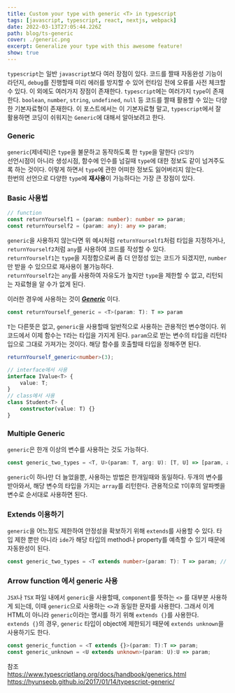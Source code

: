 ```yaml
---
title: Custom your type with generic <T> in typescript
tags: [javascript, typescript, react, nextjs, webpack]
date: 2022-03-13T27:05:44.226Z
path: blog/ts-generic
cover: ./generic.png
excerpt: Generalize your type with this awesome feature!
show: true
---
```


`typescript`는 일반 `javascript`보다 여러 장점이 있다. 코드를 짤때 자동완성 기능이라던지, `debug`를 진행할때 미리 에러를 방지할 수 있어 런타임 전에 오류를 사전 체크할 수 있다. 이 외에도 여러가지 장점이 존재한다.
`typescript`에는 여러가지 `type`이 존재한다. `boolean`, `number`, `string`, `undefined`, `null` 등 코드를 짤때 활용할 수 있는 다양한 기본자료형이 존재한다. 이 포스트에서는 이 기본자료형 말고, `typescript`에서 잘 활용하면 코딩이 쉬워지는 `Generic`에 대해서 알아보려고 한다.

### Generic 
`generic`(제네릭)은 `type`을 불문하고 동작하도록 한 `type`을 말한다 <span style='font-size:12px;'>(오잉?) </span> <br/>
선언시점이 아니라 생성시점, 함수에 인수를 넘길때 `type`에 대한 정보도 같이 넘겨주도록 하는 것이다. 이렇게 하면서 `type`에 관한 어떠한 정보도 잃어버리지 않는다.  
한번의 선언으로 다양한 `type`에 **재사용**이 가능하다는 가장 큰 장점이 있다. 

### Basic 사용법

```typescript
// function
const returnYourself1 = (param: number): number => param;
const returnYourself2 = (param: any): any => param;
```
`generic`을 사용하지 않는다면 위 예시처럼 `returnYourself1`처럼 타입을 지정하거나, `returnYourself2`처럼 `any`를 사용하여 코드를 작성할 수 있다.  
`returnYourself1`는 `type`을 지정함으로써 좀 더 안정성 있는 코드가 되겠지만, `number`만 받을 수 있으므로 재사용이 불가능하다.  
`returnYourself2`는 `any`를 사용하여 자유도가 높지만 `type`을 제한할 수 없고, 리턴되는 자료형을 알 수가 없게 된다.  

이러한 경우에 사용하는 것이 <u>***Generic***</u> 이다.
```typescript
const returnYourself_generic = <T>(param: T): T => param
```
`T`는 다른뜻은 없고, `generic`을 사용할때 일반적으로 사용하는 관용적인 변수명이다. 위 코드에서 이제 함수는 `T`라는 타입을 가지게 된다. `param`으로 받는 변수의 타입을 리턴타입으로 그대로 가져가는 것이다.
해당 함수를 호출할때 타입을 정해주면 된다.
```typescript
returnYourself_generic<number>(3);
```
```typescript
// interface에서 사용
interface IValue<T> {
    value: T;
}
// class에서 사용
class Student<T> {
    constructor(value: T) {}
}
```

### Multiple Generic
`generic`은 한개 이상의 변수를 사용하는 것도 가능하다.
```typescript
const generic_two_types = <T, U>(param: T, arg: U): [T, U] => [param, arg];
```
`generic`이 하나만 더 늘었을뿐, 사용하는 방법은 한개일때와 동일하다. 두개의 변수를 받아와서, 해당 변수의 타입을 가지는 `array`를 리턴한다. 관용적으로 `T`이후의 알파벳을 변수로 순서대로 사용하면 된다.  

### Extends 이용하기
`generic`을 어느정도 제한하여 안정성을 확보하기 위해 `extends`를 사용할 수 있다. 타입 제한 뿐만 아니라 `ide`가 해당 타입의 method나 property를 예측할 수 있기 때문에 자동완성이 된다.
```typescript
const generic_two_types = <T extends number>(param: T): T => param; // T는 number를 extends하여 number 이외의 타입을 받을 수 없음
```

### Arrow function 에서 generic 사용
`JSX`나 `TSX` 파일 내에서 `generic`을 사용할때, `component`를 뜻하는 `<>` 를 대부분 사용하게 되는데, 이때 `generic`으로 사용하는 `<>`과 동일한 문자를 사용한다. 그래서 이게 HTML이 아니라 `generic`이라는 명시를 하기 위해 `extends {}`를 사용한다.  
`extends {}`의 경우, `generic` 타입이 object에 제한되기 때문에 `extends unknown`을 사용하기도 한다.
```typescript
const generic_function = <T extends {}>(param: T):T => param;
const generic_unknown = <U extends unknown>(param: U):U => param;
```


참조<br/>
https://www.typescriptlang.org/docs/handbook/generics.html  
https://hyunseob.github.io/2017/01/14/typescript-generic/  
